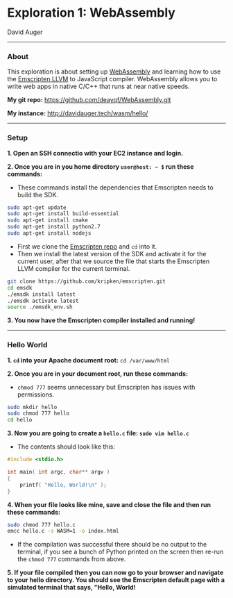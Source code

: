 # Exploration 1: WebAssembly
David Auger

---
### About
This exploration is about setting up [WebAssembly](http://webassembly.org/) and learning how to use the [Emscripten LLVM](http://kripken.github.io/emscripten-site/index.html) to JavaScript compiler. WebAssembly allows you to write web apps in native C/C++ that runs at near native speeds.

**My git repo:** https://github.com/deayqf/WebAssembly.git

**My instance:** http://davidauger.tech/wasm/hello/

---
### Setup
**1. Open an SSH connectio with your EC2 instance and login.**

**2. Once you are in you home directory `user@host: ~ $` run these commands:**
  - These commands install the dependencies that Emscripten needs to build the SDK.
```bash
sudo apt-get update
sudo apt-get install build-essential
sudo apt-get install cmake
sudo apt-get install python2.7
sudo apt-get install nodejs
```
  - First we clone the [Emscripten repo](https://github.com/kripken/emscripten) and `cd` into it.
  - Then we install the latest version of the SDK and activate it for the current user, after that we source the file that starts the Emscripten LLVM compiler for the current terminal.
```bash
git clone https://github.com/kripken/emscripten.git
cd emsdk
./emsdk install latest
./emsdk activate latest
source ./emsdk_env.sh
```
**3. You now have the Emscripten compiler installed and running!**

---
### Hello World
**1. `cd` into your Apache document root:** `cd /var/www/html`

**2. Once you are in your document root, run these commands:**
  - `chmod 777` seems unnecessary but Emscripten has issues with permissions.
```bash
sudo mkdir hello
sudo chmod 777 hello
cd hello
```
**3. Now you are going to create a `hello.c` file: `sudo vim hello.c`**
  - The contents should look like this:
```c
#include <stdio.h>

int main( int argc, char** argv )
{
    printf( "Hello, World!\n" );
}
```
**4. When your file looks like mine, save and close the file and then run these commands:**
```bash
sudo chmod 777 hello.c
emcc hello.c -s WASM=1 -o index.html
```
  - If the compilation was successful there should be no output to the terminal, if you see a bunch of Python printed on the screen then re-run the `chmod 777` commands from above.

**5. If your file compiled then you can now go to your browser and navigate to your hello directory. You should see the Emscripten default page with a simulated terminal that says, "Hello, World!**
